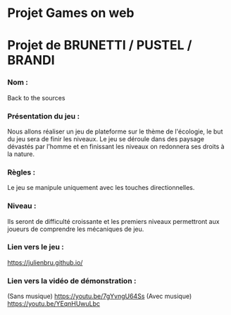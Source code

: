 # Projet Games on web

# Projet de BRUNETTI / PUSTEL / BRANDI

### Nom :
Back to the sources

### Présentation du jeu :
Nous allons réaliser un jeu de plateforme sur le thème de l'écologie, le but du jeu sera de finir les niveaux. Le jeu se déroule dans des paysage dévastés par l’homme et en finissant les niveaux on redonnera ses droits à la nature. 

### Règles : 
Le jeu se manipule uniquement avec les touches directionnelles.

### Niveau : 
Ils seront de difficulté croissante et les premiers niveaux permettront aux joueurs de comprendre les mécaniques de jeu.

### Lien vers le jeu :
https://julienbru.github.io/

### Lien vers la vidéo de démonstration :
(Sans musique)
https://youtu.be/7gYvngU64Ss
(Avec musique)
https://youtu.be/YEqnHUwuLbc
